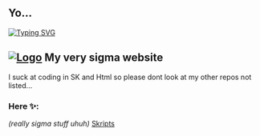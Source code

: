 ## Yo...

[![Typing SVG](https://readme-typing-svg.demolab.com/?lines=Im+really+sigma;🔥)](https://git.io/typing-svg)

## [![Logo](https://joplay.xyz/assets/images/favicon_home_50x50.png)](https://joplay.xyz/)  My very sigma website

I suck at coding in SK and Html so please dont look at my other repos not listed...
### Here ✨:
*(really sigma stuff uhuh)* 
[Skripts](https://github.com/JoplayXYZ/Skripts)
